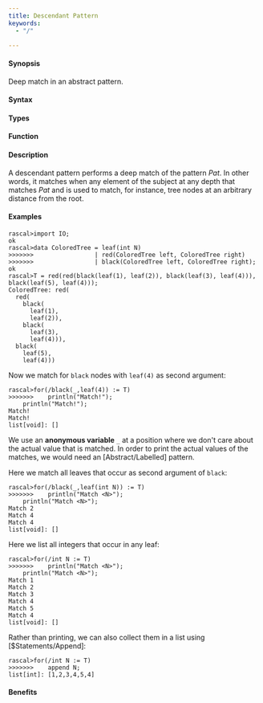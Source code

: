 ```yaml
---
title: Descendant Pattern
keywords:
  - "/"

---
```


#### Synopsis

Deep match in an abstract pattern.

#### Syntax

#### Types

#### Function

#### Description

A descendant pattern
performs a deep match of the pattern _Pat_. In other words, it matches when any element of the subject at any depth
that matches _Pat_ and is used to match, for instance, tree nodes at an arbitrary distance from the root.

#### Examples


```rascal-shell
rascal>import IO;
ok
rascal>data ColoredTree = leaf(int N)
>>>>>>>                 | red(ColoredTree left, ColoredTree right) 
>>>>>>>                 | black(ColoredTree left, ColoredTree right);
ok
rascal>T = red(red(black(leaf(1), leaf(2)), black(leaf(3), leaf(4))), black(leaf(5), leaf(4)));
ColoredTree: red(
  red(
    black(
      leaf(1),
      leaf(2)),
    black(
      leaf(3),
      leaf(4))),
  black(
    leaf(5),
    leaf(4)))
```
Now we match for `black` nodes with `leaf(4)` as second argument:

```rascal-shell
rascal>for(/black(_,leaf(4)) := T)
>>>>>>>    println("Match!");
    println("Match!");
Match!
Match!
list[void]: []
```
We use an __anonymous variable__ `_` at a position where we don't care about the actual value that is matched.
In order to print the actual values of the matches, we would need an [Abstract/Labelled] pattern.

Here we match all leaves that occur as second argument of `black`:

```rascal-shell
rascal>for(/black(_,leaf(int N)) := T)
>>>>>>>    println("Match <N>");
    println("Match <N>");
Match 2
Match 4
Match 4
list[void]: []
```
Here we list all integers that occur in any leaf:

```rascal-shell
rascal>for(/int N := T)
>>>>>>>    println("Match <N>");
    println("Match <N>");
Match 1
Match 2
Match 3
Match 4
Match 5
Match 4
list[void]: []
```
Rather than printing, we can also collect them in a list using [$Statements/Append]:

```rascal-shell
rascal>for(/int N := T)
>>>>>>>    append N;
list[int]: [1,2,3,4,5,4]
```

#### Benefits


